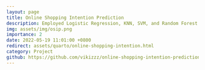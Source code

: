 ```yaml
---
layout: page
title: Online Shopping Intention Prediction
description: Employed Logistic Regression, KNN, SVM, and Random Forest models to predict online shopper purchase intention from 12K+ observations with 17 shopping behavior patterns
img: assets/img/osip.png
importance: 2
date: 2022-05-19 11:01:00 +0800
redirect: assets/quarto/online-shopping-intention.html
category: Project
github: https://github.com/vikizzz/online-shopping-intention-prediction
---
```

